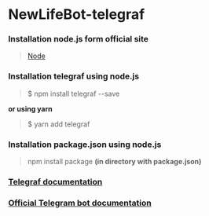 # NewLifeBot-telegraf
### Installation node.js form official site

>[Node](https://nodejs.org/en/download/)

### Installation telegraf using node.js

>$ npm install telegraf --save 

**or using yarn**

>$ yarn add telegraf

### Installation package.json using node.js

> npm install package **(in directory with package.json)**

### [Telegraf documentation](https://telegraf.js.org/#/)
### [Official Telegram bot documentation](https://core.telegram.org/bots/api)